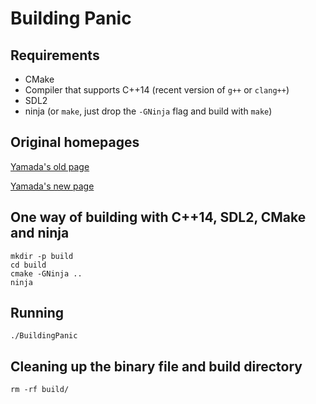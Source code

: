 Building Panic
=====================

Requirements
------------

* CMake
* Compiler that supports C++14 (recent version of `g++` or `clang++`)
* SDL2
* ninja (or `make`, just drop the `-GNinja` flag and build with `make`)

Original homepages
------------------

[Yamada's old page](https://translate.google.com/translate?sl=ja&tl=en&js=y&prev=_t&hl=en&ie=UTF-8&u=https%3A%2F%2Fweb.archive.org%2Fweb%2F20040825185032%2Fvillage.infoweb.ne.jp%2F%7Eyamaana%2F&edit-text=&act=url)

[Yamada's new page](https://translate.google.com/translate?hl=en&sl=ja&tl=en&u=https%3A%2F%2Fweb.archive.org%2Fweb%2F20161103150542%2Fhttp%3A%2F%2Fhomepage3.nifty.com%2Fyamaana%2Flib_%2Flibrary.htm)

One way of building with C++14, SDL2, CMake and ninja
-----------------------------------------------------

    mkdir -p build
    cd build
    cmake -GNinja ..
    ninja

Running
-------

    ./BuildingPanic

Cleaning up the binary file and build directory
-----------------------------------------------

    rm -rf build/

